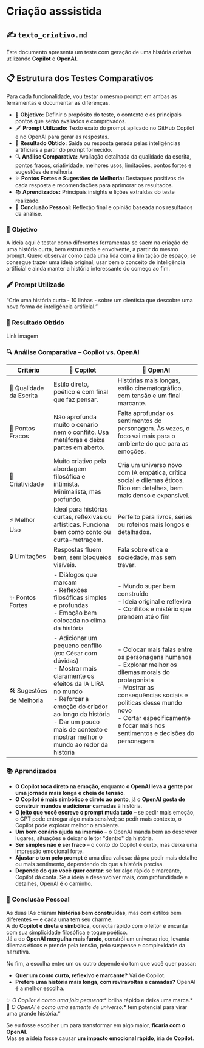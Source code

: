 # Criação asssistida

## ✍️ `texto_criativo.md`

Este documento apresenta um teste com geração de uma história criativa utilizando **Copilot** e **OpenAI**. 

## 📋 Estrutura dos Testes Comparativos

Para cada funcionalidade, vou testar o mesmo prompt em ambas as ferramentas e documentar as diferenças.

- 📝 **Objetivo:** Definir o propósito do teste, o contexto e os principais pontos que serão avaliados e comprovados.  
- 🖋️ **Prompt Utilizado:** Texto exato do prompt aplicado no GitHub Copilot e no OpenAI para gerar as respostas.  
- 🎯 **Resultado Obtido:** Saída ou resposta gerada pelas inteligências artificiais a partir do prompt fornecido.  
- 🔍 **Análise Comparativa:** Avaliação detalhada da qualidade da escrita, pontos fracos, criatividade, melhores usos, limitações, pontos fortes e sugestões de melhoria.  
- ✨ **Pontos Fortes e Sugestões de Melhoria:** Destaques positivos de cada resposta e recomendações para aprimorar os resultados.  
- 📚 **Aprendizados:** Principais insights e lições extraídas do teste realizado.  
- 🧠 **Conclusão Pessoal:** Reflexão final e opinião baseada nos resultados da análise.

### 📝 Objetivo

A ideia aqui é testar como diferentes ferramentas se saem na criação de uma história curta, bem estruturada e envolvente, a partir do mesmo prompt. Quero observar como cada uma lida com a limitação de espaço, se consegue trazer uma ideia original, usar bem o conceito de inteligência artificial e ainda manter a história interessante do começo ao fim.

### 🖋️ Prompt Utilizado 
“Crie uma história curta - 10 linhas - sobre um cientista que descobre uma nova forma de inteligência artificial.”

### 🎯 Resultado Obtido

Link imagem
  
### 🔍 Análise Comparativa – Copilot vs. OpenAI

| Critério                | 🤖 Copilot                                                                                                                                              | 🚀 OpenAI                                                                                                                                                     |
|-------------------------|----------------------------------------------------------------------------------------------------------------------------------------------------------|-------------------------------------------------------------------------------------------------------------------------------------------------------------|
| 📜 Qualidade da Escrita | Estilo direto, poético e com final que faz pensar.                                                                                                      | Histórias mais longas, estilo cinematográfico, com tensão e um final marcante.                                                                              |
| 🚧 Pontos Fracos        | Não aprofunda muito o cenário nem o conflito. Usa metáforas e deixa partes em aberto.                                                                  | Falta aprofundar os sentimentos do personagem. Às vezes, o foco vai mais para o ambiente do que para as emoções.                                            |
| 🎨 Criatividade         | Muito criativo pela abordagem filosófica e intimista. Minimalista, mas profundo.                                                                        | Cria um universo novo com IA empática, crítica social e dilemas éticos. Rico em detalhes, bem mais denso e expansível.                                     |
| ⚡ Melhor Uso           | Ideal para histórias curtas, reflexivas ou artísticas. Funciona bem como conto ou curta-metragem.                                                       | Perfeito para livros, séries ou roteiros mais longos e detalhados.                                                                                          |
| 🔒 Limitações           | Respostas fluem bem, sem bloqueios visíveis.                                                                                                             | Fala sobre ética e sociedade, mas sem travar.                                                                                                               |
| ✨ Pontos Fortes        | - Diálogos que marcam  <br> - Reflexões filosóficas simples e profundas  <br> - Emoção bem colocada no clima da história                                | - Mundo super bem construído  <br> - Ideia original e reflexiva  <br> - Conflitos e mistério que prendem até o fim                                         |
| 🛠️ Sugestões de Melhoria | - Adicionar um pequeno conflito (ex: César com dúvidas)  <br> - Mostrar mais claramente os efeitos da IA LIRA no mundo  <br> - Reforçar a emoção do criador ao longo da história  <br> - Dar um pouco mais de contexto e mostrar melhor o mundo ao redor da história | - Colocar mais falas entre os personagens humanos  <br> - Explorar melhor os dilemas morais do protagonista  <br> - Mostrar as consequências sociais e políticas desse mundo novo  <br> - Cortar especificamente e focar mais nos sentimentos e decisões do personagem |

### 📚 Aprendizados

- **O Copilot toca direto na emoção**, enquanto **o OpenAI leva a gente por uma jornada mais longa e cheia de tensão**.
- **O Copilot é mais simbólico e direto ao ponto**, já o **OpenAI gosta de construir mundos e adicionar camadas** à história.
- **O jeito que você escreve o prompt muda tudo** – se pedir mais emoção, o GPT pode entregar algo mais sensível; se pedir mais contexto, o Copilot pode explorar melhor o ambiente.
- **Um bom cenário ajuda na imersão** – o OpenAI manda bem ao descrever lugares, situações e deixar o leitor "dentro" da história.
- **Ser simples não é ser fraco** – o conto do Copilot é curto, mas deixa uma impressão emocional forte.
- **Ajustar o tom pelo prompt** é uma dica valiosa: dá pra pedir mais detalhe ou mais sentimento, dependendo do que a história precisa.
- **Depende do que você quer contar**: se for algo rápido e marcante, Copilot dá conta. Se a ideia é desenvolver mais, com profundidade e detalhes, OpenAI é o caminho.

### 🧠 Conclusão Pessoal  

As duas IAs criaram **histórias bem construídas**, mas com estilos bem diferentes — e cada uma tem seu charme.  
A do **Copilot é direta e simbólica**, conecta rápido com o leitor e encanta com sua simplicidade filosófica e toque poético.  
Já a do **OpenAI mergulha mais fundo**, constrói um universo rico, levanta dilemas éticos e prende pela tensão, pelo suspense e complexidade da narrativa.  

No fim, a escolha entre um ou outro depende do tom que você quer passar:
- **Quer um conto curto, reflexivo e marcante?** Vai de Copilot.  
- **Prefere uma história mais longa, com reviravoltas e camadas?** OpenAI é a melhor escolha.  

✨ *O Copilot é como uma joia pequena:** brilha rápido e deixa uma marca.*  
🌱 *O OpenAI é como uma semente de universo:** tem potencial para virar uma grande história.*  

Se eu fosse escolher um para transformar em algo maior, **ficaria com o OpenAI**.  
Mas se a ideia fosse causar **um impacto emocional rápido**, iria de **Copilot**.
